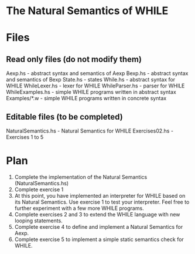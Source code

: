 # The Natural Semantics of WHILE

# Files

## Read only files (do not modify them)

Aexp.hs          - abstract syntax and semantics of Aexp
Bexp.hs          - abstract syntax and semantics of Bexp
State.hs         - states
While.hs         - abstract syntax for WHILE
WhileLexer.hs    - lexer for WHILE
WhileParser.hs   - parser for WHILE
WhileExamples.hs - simple WHILE programs written in abstract syntax
Examples/*.w     - simple WHILE programs written in concrete syntax

## Editable files (to be completed)

NaturalSemantics.hs - Natural Semantics for WHILE
Exercises02.hs      - Exercises 1 to 5

# Plan

1. Complete the implementation of the Natural Semantics (NaturalSemantics.hs)
2. Complete exercise 1
3. At this point, you have implemented an interpreter for WHILE based on its
   Natural Semantics. Use exercise 1 to test your interpreter. Feel free to
   further experiment with a few more WHILE programs.
4. Complete exercises 2 and 3 to extend the WHILE language with new looping
   statements.
5. Complete exercise 4 to define and implement a Natural Semantics for Aexp.
6. Complete exercise 5 to implement a simple static semantics check for WHILE.
